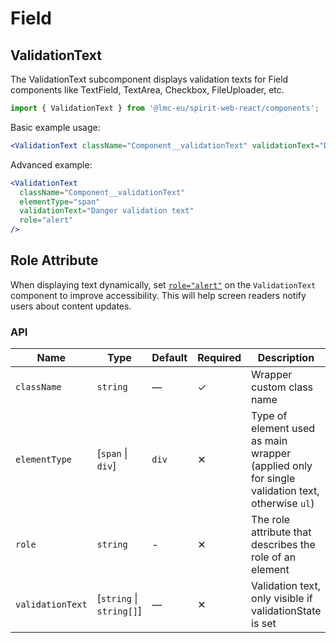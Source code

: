 # Field

## ValidationText

The ValidationText subcomponent displays validation texts for Field components like TextField, TextArea, Checkbox, FileUploader, etc.

```jsx
import { ValidationText } from '@lmc-eu/spirit-web-react/components';
```

Basic example usage:

```jsx
<ValidationText className="Component__validationText" validationText="Danger validation text" />
```

Advanced example:

```jsx
<ValidationText
  className="Component__validationText"
  elementType="span"
  validationText="Danger validation text"
  role="alert"
/>
```

## Role Attribute

When displaying text dynamically, set [`role="alert"`][aria-alert-role] on the `ValidationText` component to improve accessibility. This will help screen readers notify users about content updates.

### API

| Name             | Type                      | Default | Required | Description                                                                                    |
| ---------------- | ------------------------- | ------- | -------- | ---------------------------------------------------------------------------------------------- |
| `className`      | `string`                  | —       | ✓        | Wrapper custom class name                                                                      |
| `elementType`    | \[`span` \| `div`]        | `div`   | ✕        | Type of element used as main wrapper (applied only for single validation text, otherwise `ul`) |
| `role`           | `string`                  | -       | ✕        | The role attribute that describes the role of an element                                       |
| `validationText` | \[`string` \| `string[]`] | —       | ✕        | Validation text, only visible if validationState is set                                        |

[aria-alert-role]: https://developer.mozilla.org/en-US/docs/Web/Accessibility/ARIA/Roles/alert_role

